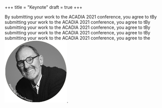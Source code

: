 +++
title = "Keynote"
draft = true
+++

By submitting your work to the ACADIA 2021 conference, you agree to tBy submitting your work to the ACADIA 2021 conference, you agree to tBy submitting your work to the ACADIA 2021 conference, you agree to tBy submitting your work to the ACADIA 2021 conference, you agree to tBy submitting your work to the ACADIA 2021 conference, you agree to the ![ACADIA Publication Ethics Guidelines](./award1.png).